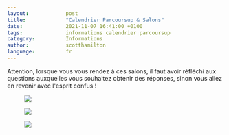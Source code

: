 ```yaml
---
layout:            post
title:             "Calendrier Parcoursup & Salons"
date:              2021-11-07 16:41:00 +0100
tags:              informations calendrier parcoursup
category:          Informations
author:            scotthamilton
language:          fr
---
```


<div class="tip">
Attention, lorsque vous vous rendez à ces salons, il faut avoir réfléchi aux questions auxquelles vous souhaitez obtenir des réponses, sinon vous allez en revenir avec l'esprit confus !
</div>

<div class="album">
   <figure>
      <img src="{{ "/media/img/CALENDRIER-SALONS/calendrier.jpg" | absolute_url }}" />
   </figure>
   <figure>
      <img src="{{ "/media/img/CALENDRIER-SALONS/Salons-1.jpg" | absolute_url }}" />
   </figure>
   <figure>
      <img src="{{ "/media/img/CALENDRIER-SALONS/Salons-2.jpg" | absolute_url }}" />
   </figure>
</div>
